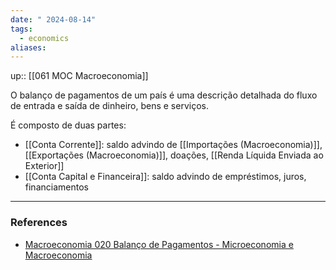 ```yaml
---
date: " 2024-08-14"
tags:
  - economics
aliases:
---
```


up:: [[061 MOC Macroeconomia]]

O balanço de pagamentos de um país é uma descrição detalhada do fluxo de entrada e saída de dinheiro, bens e serviços.

É composto de duas partes:
- [[Conta Corrente]]: saldo advindo de [[Importações (Macroeconomia)]], [[Exportações (Macroeconomia)]], doações, [[Renda Líquida Enviada ao Exterior]]
- [[Conta Capital e Financeira]]: saldo advindo de empréstimos, juros, financiamentos

---
### References
- [Macroeconomia 020 Balanço de Pagamentos - Microeconomia e Macroeconomia](https://www.youtube.com/watch?v=C6pkV0Zygis&list=PLT4EcyyDiDfs7KbIdVLwsxmld3yo9S1FW&index=21)